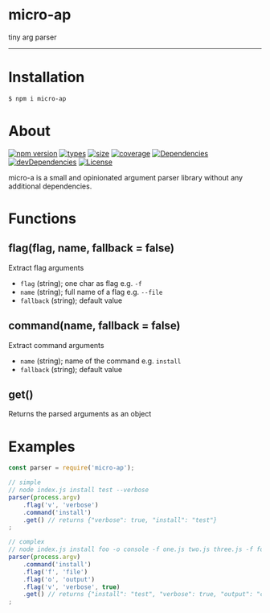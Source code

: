 <h1 align="left">micro-ap</h1>

tiny arg parser

***
# Installation

```bash
$ npm i micro-ap
```

# About
[![npm version][npm-src]][npm-href]
[![types][types-src]][types-href]
[![size][size-src]][size-href]
[![coverage][coverage-src]][coverage-href]
[![Dependencies][dep-src]][dep-href]
[![devDependencies][devDep-src]][devDep-href]
[![License][license-src]][license-href]

micro-a is a small and opinionated argument parser library without any additional dependencies.

# Functions
## flag(flag, name, fallback = false)
Extract flag arguments
* `flag` (string); one char as flag e.g. `-f`
* `name` (string); full name of a flag e.g. `--file`
* `fallback` (string); default value

## command(name, fallback = false)
Extract command arguments
* `name` (string); name of the command e.g. `install`
* `fallback` (string); default value

## get()
Returns the parsed arguments as an object

# Examples
```JavaScript
const parser = require('micro-ap');

// simple
// node index.js install test --verbose
parser(process.argv)
    .flag('v', 'verbose')
    .command('install')
    .get() // returns {"verbose": true, "install": "test"}
;

// complex
// node index.js install foo -o console -f one.js two.js three.js -f four.js
parser(process.argv)
    .command('install')
    .flag('f', 'file')
    .flag('o', 'output')
    .flag('v', 'verbose', true)
    .get() // returns {"install": "test", "verbose": true, "output": "console", "file": ["one.js", "two.js", "three.js", "four.js"]}
;
```

[npm-src]: https://badgen.net/npm/v/micro-ap
[npm-href]: https://www.npmjs.com/package/micro-ap
[size-src]: https://badgen.net/packagephobia/install/micro-ap
[size-href]: https://badgen.net/packagephobia/install/micro-ap
[types-src]: https://badgen.net/npm/types/micro-ap
[types-href]: https://badgen.net/npm/types/micro-ap
[coverage-src]: https://coveralls.io/repos/github/sovrin/micro-ap/badge.svg?branch=master
[coverage-href]: https://coveralls.io/github/sovrin/micro-ap?branch=master
[dep-src]: https://badgen.net/david/dep/sovrin/micro-ap
[dep-href]: https://badgen.net/david/dep/sovrin/micro-ap
[devDep-src]: https://badgen.net/david/dev/sovrin/micro-ap
[devDep-href]: https://badgen.net/david/dev/sovrin/micro-ap
[license-src]: https://badgen.net/github/license/sovrin/micro-ap
[license-href]: LICENSE
